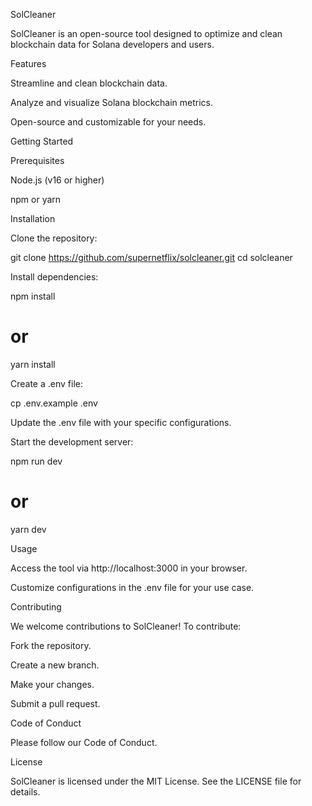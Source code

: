 SolCleaner

SolCleaner is an open-source tool designed to optimize and clean blockchain data for Solana developers and users.

Features

Streamline and clean blockchain data.

Analyze and visualize Solana blockchain metrics.

Open-source and customizable for your needs.

Getting Started

Prerequisites

Node.js (v16 or higher)

npm or yarn

Installation

Clone the repository:

git clone https://github.com/supernetflix/solcleaner.git
cd solcleaner

Install dependencies:

npm install
# or
yarn install

Create a .env file:

cp .env.example .env

Update the .env file with your specific configurations.

Start the development server:

npm run dev
# or
yarn dev

Usage

Access the tool via http://localhost:3000 in your browser.

Customize configurations in the .env file for your use case.

Contributing

We welcome contributions to SolCleaner! To contribute:

Fork the repository.

  
Create a new branch.

Make your changes.

Submit a pull request.

Code of Conduct

Please follow our Code of Conduct.

License

SolCleaner is licensed under the MIT License. See the LICENSE file for details.
